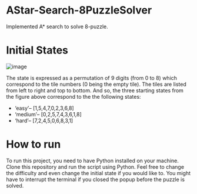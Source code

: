 # AStar-Search-8PuzzleSolver
Implemented A* search to solve 8-puzzle. 

# Initial States
![image](https://github.com/user-attachments/assets/1f540fd2-8855-4a62-b616-63482fe78b5b)

The state is expressed as a permutation of 9 digits (from 0 to 8) which correspond to the tile numbers (0 being the empty tile). The tiles are listed from left to right and top to bottom. And so, the three starting states from the figure above correspond to the the following states:
* ‘easy’– [1,5,4,7,0,2,3,6,8] 
* ‘medium’– [0,2,5,7,4,3,6,1,8]
* ‘hard’– [7,2,4,5,0,6,8,3,1]

# How to run
To run this project, you need to have Python installed on your machine. Clone this repository and run the script using Python. Feel free to change the difficulty and even change the initial state if you would like to. You might have to interrupt the terminal if you closed the popup before the puzzle is solved.
